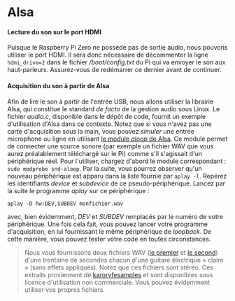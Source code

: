 # Alsa

#### Lecture du son sur le port HDMI

Puisque le Raspberry Pi Zero ne possède pas de sortie audio, nous pouvons utiliser le port HDMI. Il sera donc nécessaire de décommenter la ligne `hdmi_drive=2` dans le fichier */boot/config.txt* du Pi qui va envoyer le son aux haut-parleurs. Assurez-vous de redémarrer ce dernier avant de continuer.

#### Acquisition du son à partir de Alsa

Afin de lire le son à partir de l'entrée USB, nous allons utiliser la librairie Alsa, qui constitue le standard *de facto* de la gestion audio sous Linux. Le fichier *audio.c*, disponible dans le dépôt de code, fournit un exemple d'utilisation d'Alsa dans ce contexte. Notez que si vous n'avez pas une carte d'acquisition sous la main, vous pouvez *simuler* une entrée microphone ou ligne en utilisant [le module *aloop* de Alsa](https://www.alsa-project.org/main/index.php/Matrix:Module-aloop). Ce module permet de connecter une source sonore (par exemple un fichier WAV que vous aurez préalablement téléchargé sur le Pi) comme s'il s'agissait d'un périphérique réel. Pour l'utiliser, chargez d'abord le module correspondant : `sudo modprobe snd-aloop`. Par la suite, vous pourrez observer qu'un nouveau périphérique est apparu dans la liste fournie par `aplay -l`. Repérez les identifiants *device* et *subdevice* de ce pseudo-périphérique. Lancez par la suite le programme *aplay* sur ce périphérique :

```
aplay -D hw:DEV,SUBDEV monfichier.wav
```

avec, bien évidemment, *DEV* et *SUBDEV* remplacés par le numéro de votre périphérique. Une fois cela fait, vous pouvez lancer votre programme d'acquisition, en lui fournissant le même périphérique de *loopback*. De cette manière, vous pouvez tester votre code en toutes circonstances.

> Nous vous fournissons deux fichiers WAV ([le premier](http://wcours.gel.ulaval.ca/2019/h/GIF3004/default/8fichiers/labo5/habanera.wav) et [le second](http://wcours.gel.ulaval.ca/2019/h/GIF3004/default/8fichiers/labo5/toreador.wav)) d'une trentaine de secondes chacun d'une guitare électrique « claire » (sans effets appliqués). Notez que ces fichiers sont stéréo. Ces extraits proviennent de [karoryfesamples](https://soundcloud.com/karoryfersamples) et sont disponibles sous licence d'utilisation non commerciale. Vous pouvez évidemment utiliser vos propres fichiers.
